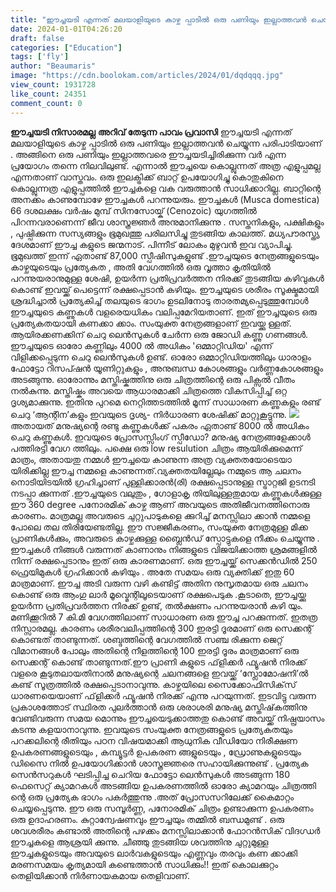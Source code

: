 ```yaml
---
title: "ഈച്ചയടി എന്നത് മലയാളിയുടെ കാഴ്ച പ്പാടില്‍ ഒരു പണിയും ഇല്ലാത്തവന്‍ ചെയ്യുന്ന പരിപാടിയാണ്, എന്നാൽ ഈച്ചയടി നിസാരമല്ല"
date: 2024-01-01T04:26:20
draft: false
categories: ["Education"]
tags: ['fly']
author: "Beaumaris"
image: "https://cdn.boolokam.com/articles/2024/01/dqdqqq.jpg"
view_count: 1931728
like_count: 24351
comment_count: 0
---
```


**ഈച്ചയടി നിസാരമല്ല** **അറിവ് തേടുന്ന പാവം പ്രവാസി** ഈച്ചയടി എന്നത് മലയാളിയുടെ കാഴ്ച പ്പാടില്‍ ഒരു പണിയും ഇല്ലാത്തവന്‍ ചെയ്യുന്ന പരിപാടിയാണ് . അങ്ങിനെ ഒരു പണിയും ഇല്ലാത്തവരെ ഈച്ചയടിച്ചിരിക്കുന്ന വർ എന്ന പ്രയോഗം തന്നെ നിലവിലുണ്ട്. എന്നാൽ ഈച്ചയെ കൊല്ലുന്നത് അത്ര എളുപ്പമല്ല എന്നതാണ് വാസ്തവം. ഒരു ഇലക്ട്രിക്ക് ബാറ്റ് ഉപയോഗിച്ചു കൊതുകിനെ കൊല്ലുന്നത്ര എളുപ്പത്തിൽ ഈച്ചകളെ വക വരുത്താൻ സാധിക്കാറില്ല. ബാറ്റിന്റെ അനക്കം കാണുമ്പോഴേ ഈച്ചകൾ പറന്നുയരും. ഈച്ചകള്‍ (Musca domestica) 66 ദശലക്ഷം വര്‍ഷം മുമ്പ് സിനസോയ്ക് (Cenozoic) യുഗത്തില്‍ പിറന്നവരാണെന്ന് ജീവ ശാസ്ത്രജ്ഞര്‍ അനുമാനിക്കുന്നു . സസ്തനികളും, പക്ഷികളും , പുഷ്പിക്കുന്ന സസ്യങ്ങളും ഭൂമുഖത്തു പരിലസിച്ചു തുടങ്ങിയ കാലത്ത്. മധ്യപൗരസ്ത്യ ദേശമാണ് ഈച്ച കളുടെ ജന്മനാട്. പിന്നീട് ലോകം മുഴുവന്‍ ഇവ വ്യാപിച്ചു. ഭൂമുഖത്ത് ഇന്ന് ഏതാണ്ട് 87,000 സ്പീഷിസുകളുണ്ട് .ഈച്ചയുടെ നേത്രങ്ങളുടെയും കാഴ്ചയുടെയും പ്രത്യേകത , അതി വേഗത്തിൽ ഒരു വൃത്താ കൃതിയിൽ പറന്നുയരാനുമുള്ള ശേഷി, ഉയർന്ന പ്രതിപ്രവർത്തന നിരക്ക് തുടങ്ങിയ കഴിവുകൾ കൊണ്ട് ഇവയ്ക്ക് പെട്ടെന്ന് രക്ഷപ്പെടാൻ കഴിയും. ഈച്ചയുടെ ശരീരം സൂക്ഷ്മമായി ശ്രദ്ധിച്ചാൽ പ്രത്യേകിച്ച് തലയുടെ ഭാഗം ഉടലിനോടു താരതമ്യപ്പെടുത്തുമ്പോൾ ഈച്ചയുടെ കണ്ണുകൾ വളരെയധികം വലിപ്പമേറിയതാണ്. ഇത് ഈച്ചയുടെ ഒരു പ്രത്യേകതയായി കണക്കാ ക്കാം. സംയുക്ത നേത്രങ്ങളാണ് ഇവയ്ക്കു ള്ളത്. ആയിരക്കണക്കിന് ചെറു ലെന്‍സുകള്‍ ചേര്‍ന്ന ഒരു ജോഡി കണ്ണു ഗണങ്ങള്‍. ഈച്ചയുടെ ഓരോ കണ്ണിലും 4000 ൽ അധികം 'ഒമ്മാറ്റിഡിയ' എന്ന് വിളിക്കപ്പെടുന്ന ചെറു ലെന്‍സുകള്‍ ഉണ്ട്. ഓരോ ഒമ്മാറ്റിഡിയത്തിലും ധാരാളം ഫോട്ടോ റിസപ്ഷന്‍ യൂണിറ്റുകളും , അനുബന്ധ കോശങ്ങളും വർണ്ണകോശങ്ങളും അടങ്ങുന്നു. ഓരോന്നും മസ്തിഷ്കത്തിനു ഒരു ചിത്രത്തിന്റെ ഒരു പിക്സൽ വീതം നൽകുന്നു. മസ്തിഷ്കം അവയെ ആധാരമാക്കി ചിത്രത്തെ വികസിപ്പിച്ച് ഒറ്റ ദൃശ്യമാക്കുന്നു. ഇതിനു പുറമെ നെറ്റിത്തടത്തില്‍ മൂന്ന് സാധാരണ കണ്ണുകളും രണ്ട് ചെറു ‘ആന്റിന’കളും ഇവയുടെ ദൃശ്യ- നിര്‍ധാരണ ശേഷിക്ക് മാറ്റുകൂട്ടുന്നു. ![](https://cdn.boolokam.com/articles/2024/01/Capture-7.webp)അതായത് മനുഷ്യന്റെ രണ്ടു കണ്ണുകൾക്ക് പകരം ഏതാണ്ട് 8000 ൽ അധികം ചെറു കണ്ണുകൾ. ഇവയുടെ പ്രോസസ്സിംഗ് സ്പീഡോ? മനുഷ്യ നേത്രങ്ങളേക്കാൾ പത്തിരട്ടി വേഗ ത്തിലും. പക്ഷെ ഒരു low resulution ചിത്രം ആയിരിക്കുമെന്ന് മാത്രം, അതായതു നമ്മൾ ഈച്ചയെ കാണുന്ന അത്ര വ്യക്തതയോടെയാ യിരിക്കില്ല ഈച്ച നമ്മളെ കാണുന്നത്.വ്യക്തതയില്ലേലും നമ്മുടെ ആ ചലനം നൊടിയിടയിൽ ഗ്രഹിച്ചാണ് പുള്ളിക്കാരൻ(രി) രക്ഷപ്പെടാനുള്ള സ്ട്രാറ്റജി ഉടനടി നടപ്പാ ക്കുന്നത് .ഈച്ചയുടെ വലുതും , ഗോളാകൃ തിയിലുള്ളതുമായ കണ്ണുകൾക്കുള്ള ഈ 360 degree പനോരമിക് കാഴ്ച ആണ് അവയുടെ അതിജീവനത്തിനൊരു കാരണം. മാത്രമല്ല അവരുടെ ചുറ്റുപാടുകളെ ക്കുറിച്ച് മനസ്സിലാ ക്കാൻ നമ്മളെ പോലെ തല തിരിയേണ്ടതില്ല. ഈ സജ്ജീകരണം, സംയുക്ത നേത്രമുള്ള മിക്ക പ്രാണികൾക്കും, അവരുടെ കാഴ്ചക്കുള്ള ബ്ലൈൻഡ് സ്പോട്ടുകളെ നീക്കം ചെയ്യുന്നു . ഈച്ചകൾ നിങ്ങൾ വരുന്നത് കാണാനും നിങ്ങളുടെ വിജയിക്കാത്ത ശ്രമങ്ങളിൽ നിന്ന് രക്ഷപ്പെടാനും ഇത് ഒരു കാരണമാണ്. ഒരു ഈച്ചയ്ക്ക് സെക്കൻഡിൽ 250 ഫ്രെയിമുകൾ ഗ്രഹിക്കാൻ കഴിയും . അതേ സമയം ഒരു വ്യക്തിക്ക് ഇതു 60 മാത്രമാണ്. ഈച്ച അടി വരുന്ന വഴി കണ്ടിട്ട് അതിന നുസൃതമായ ഒരു ചലനം കൊണ്ട് ഒരു ആംഗു ലാര്‍ മൂവ്മെന്റിലൂടെയാണ് രക്ഷപെടുക .കൂടാതെ, ഈച്ചയ്ക്കു ഉയർന്ന പ്രതിപ്രവർത്തന നിരക്ക് ഉണ്ട്, തൽക്ഷണം പറന്നുയരാൻ കഴി യും. മണിക്കൂറില്‍ 7 കി.മി വേഗത്തിലാണ് സാധാരണ ഒരു ഈച്ച പറക്കുന്നത്. ഇതത്ര നിസ്സാരമല്ല. കാരണം ശരീരവലിപ്പത്തിന്റെ 300 ഇരട്ടി ദൂരമാണ് ഒരു സെക്കന്റ്‌ കൊണ്ടത്‌ താണ്ടുന്നത്. ശബ്ദത്തിന്റെ വേഗത്തില്‍ സഞ്ച രിക്കുന്ന ജെറ്റ്‌ വിമാനങ്ങള്‍ പോലും അതിന്റെ നീളത്തിന്റെ 100 ഇരട്ടി ദൂരം മാത്രമാണ് ഒരു സെക്കന്റ്‌ കൊണ്ട് താണ്ടുന്നത്.ഈ പ്രാണി കളുടെ ഫ്‌ളിക്കര്‍ ഫ്യൂഷന്‍ നിരക്ക് വളരെ കൂടുതലായതിനാല്‍ മനുഷ്യന്റെ ചലനങ്ങളെ ഇവയ്ക്ക് ‘സ്ലോമോഷനി’ല്‍ കണ്ട് സൂത്രത്തില്‍ രക്ഷപ്പെടാനാവുന്നു. കാഴ്ചയിലെ സൈക്കോഫിസിക്‌സ് ധാരണയെയാണ് ഫ്‌ളിക്കര്‍ ഫ്യൂഷന്‍ നിരക്ക് എന്നു പറയുന്നത്. ഇടവിട്ടു വരുന്ന പ്രകാശത്തോട് സ്ഥിരത പുലര്‍ത്താന്‍ ഒരു ശരാശരി മനുഷ്യ മസ്തിഷ്‌കത്തിനു വേണ്ടിവരുന്ന സമയ മൊന്നും ഈച്ചയെടുക്കാത്തതു കൊണ്ട് അവയ്ക്ക് നിഷ്പ്രയാസം കടന്നു കളയാനാവുന്നു. ഇവയുടെ സംയുക്ത നേത്രങ്ങളുടെ പ്രത്യേകതയും പറക്കലിന്റെ രീതിയും പഠന വിഷയമാക്കി ആധുനിക വീഡിയോ നിരീക്ഷണ ഉപകരണങ്ങളുടെയും , കമ്പ്യൂട്ടർ ഉപകരണ ങ്ങളുടെയും , ഡ്രോണുകളുടെയും ഡിസൈ നിൽ ഉപയോഗിക്കാൻ ശാസ്ത്രജ്ഞരെ സഹായിക്കുന്നുണ്ട് . പ്രത്യേക സെൻസറുകൾ ഘടിപ്പിച്ച ചെറിയ ഫോട്ടോ ലെൻസുകൾ അടങ്ങുന്ന 180 ഫെസെറ്റ് ക്യാമറകൾ അടങ്ങിയ ഉപകരണത്തിൽ ഓരോ ക്യാമറയും ചിത്രത്തി ന്റെ ഒരു പ്രത്യേക ഭാഗം പകർത്തുന്നു .അത് പ്രോസസറിലേക്ക് കൈമാറ്റം ചെയ്യപ്പെടുന്നു. ഈ ഒരു സമ്പൂർണ്ണ, പനോരമിക് ചിത്രം ഉണ്ടാക്കുന്ന ഉപകരണം ഒരു ഉദാഹരണം. കുറ്റാന്വേഷണവും ഈച്ചയും തമ്മില്‍ ബന്ധമുണ്ട് . ഒരു ശവശരീരം കണ്ടാല്‍ അതിന്റെ പഴക്കം മനസ്സിലാക്കാന്‍ ഫോറന്‍സിക് വിദഗ്ധര്‍ ഈച്ചകളെ ആശ്രയി ക്കുന്നു. ചീഞ്ഞു തുടങ്ങിയ ശവത്തിനു ചുറ്റുമുള്ള ഈച്ചകളുടെയും അവയുടെ ലാര്‍വകളുടെയും എണ്ണവും തരവും കണ ക്കാക്കി മരണസമയം കൃത്യമായി കണ്ടെത്താന്‍ സാധിക്കും!! ഇത് കൊലക്കുറ്റം തെളിയിക്കാന്‍ നിര്‍ണായകമായ തെളിവാണ്.
